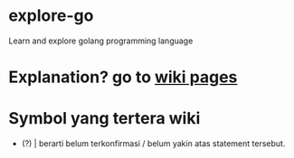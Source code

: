 # explore-go
Learn and explore golang programming language

# Explanation? go to [wiki pages](https://github.com/Reyuki-san/explore-go/wiki)

# Symbol yang tertera wiki
- (?) | berarti belum terkonfirmasi / belum yakin atas statement tersebut.
